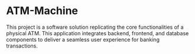 # ATM-Machine
This project is a software solution replicating the core functionalities of a physical ATM. This application integrates backend, frontend, and database components to deliver a seamless user experience for banking transactions.
